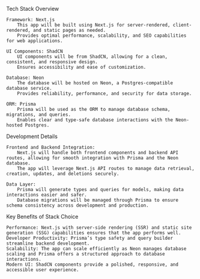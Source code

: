 Tech Stack Overview

    Framework: Next.js
        This app will be built using Next.js for server-rendered, client-rendered, and static pages as needed.
        Provides optimal performance, scalability, and SEO capabilities for web applications.

    UI Components: ShadCN
        UI components will be from ShadCN, allowing for a clean, consistent, and responsive design.
        Ensures accessibility and ease of customization.

    Database: Neon
        The database will be hosted on Neon, a Postgres-compatible database service.
        Provides reliability, performance, and security for data storage.

    ORM: Prisma
        Prisma will be used as the ORM to manage database schema, migrations, and queries.
        Enables clear and type-safe database interactions with the Neon-hosted Postgres.

Development Details

    Frontend and Backend Integration:
        Next.js will handle both frontend components and backend API routes, allowing for smooth integration with Prisma and the Neon database.
        The app will leverage Next.js API routes to manage data retrieval, creation, updates, and deletions securely.

    Data Layer:
        Prisma will generate types and queries for models, making data interactions easier and safer.
        Database migrations will be managed through Prisma to ensure schema consistency across development and production.

Key Benefits of Stack Choice

    Performance: Next.js with server-side rendering (SSR) and static site generation (SSG) capabilities ensures that the app performs well.
    Developer Productivity: Prisma’s type safety and query builder streamline backend development.
    Scalability: The app can scale efficiently as Neon manages database scaling and Prisma offers a structured approach to database interactions.
    Modern UI: ShadCN components provide a polished, responsive, and accessible user experience.
